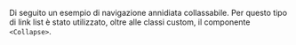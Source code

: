 Di seguito un esempio di navigazione annidiata collassabile.
Per questo tipo di link list è stato utilizzato, oltre alle classi custom, il componente `<Collapse>`.

